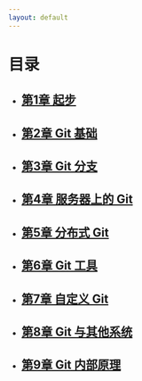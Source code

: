```yaml
---
layout: default
---
```

<div class="page-front">
<h1 class="title">目录</h1>
<ul class="post">
<li><h2 class="title"><a href="book/chapter1.html" title="第1章 起步">第1章 起步</a></h2></li>
<li><h2 class="title"><a href="book/chapter2.html" title="第2章 Git 基础">第2章 Git 基础</a></h2></li>
<li><h2 class="title"><a href="book/chapter3.html" title="第3章 Git 分支">第3章 Git 分支</a></h2></li>
<li><h2 class="title"><a href="book/chapter4.html" title="第4章 服务器上的 Git">第4章 服务器上的 Git</a></h2></li>
<li><h2 class="title"><a href="book/chapter5.html" title="第5章 分布式 Git">第5章 分布式 Git</a></h2></li>
<li><h2 class="title"><a href="book/chapter6.html" title="第6章 Git 工具">第6章 Git 工具</a></h2></li>
<li><h2 class="title"><a href="book/chapter7.html" title="第7章 自定义 Git">第7章 自定义 Git</a></h2></li>
<li><h2 class="title"><a href="book/chapter8.html" title="第8章 Git 与其他系统">第8章 Git 与其他系统</a></h2></li>
<li><h2 class="title"><a href="book/chapter9.html" title="第9章 Git 内部原理">第9章 Git 内部原理</a></h2></li>
</ul>
</div>
